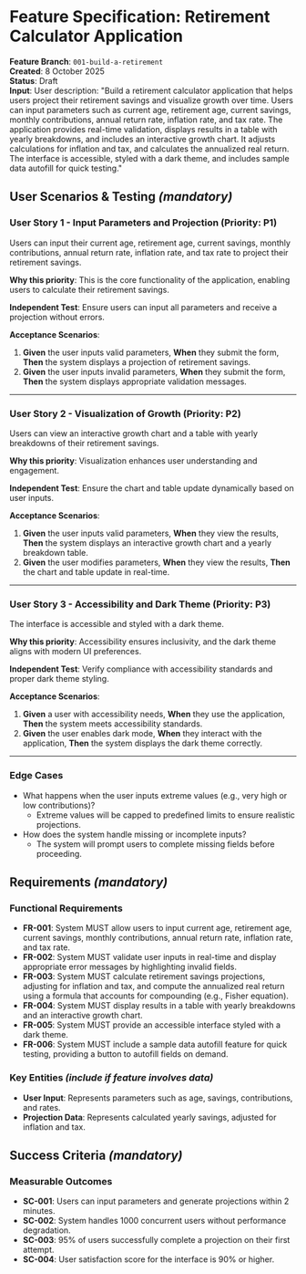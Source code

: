 # Feature Specification: Retirement Calculator Application

**Feature Branch**: `001-build-a-retirement`  
**Created**: 8 October 2025  
**Status**: Draft  
**Input**: User description: "Build a retirement calculator application that helps users project their retirement savings and visualize growth over time. Users can input parameters such as current age, retirement age, current savings, monthly contributions, annual return rate, inflation rate, and tax rate. The application provides real-time validation, displays results in a table with yearly breakdowns, and includes an interactive growth chart. It adjusts calculations for inflation and tax, and calculates the annualized real return. The interface is accessible, styled with a dark theme, and includes sample data autofill for quick testing."

## User Scenarios & Testing *(mandatory)*

<!--
  IMPORTANT: User stories should be PRIORITIZED as user journeys ordered by importance.
  Each user story/journey must be INDEPENDENTLY TESTABLE - meaning if you implement just ONE of them,
  you should still have a viable MVP (Minimum Viable Product) that delivers value.
  
  Assign priorities (P1, P2, P3, etc.) to each story, where P1 is the most critical.
  Think of each story as a standalone slice of functionality that can be:
  - Developed independently
  - Tested independently
  - Deployed independently
  - Demonstrated to users independently
-->

### User Story 1 - Input Parameters and Projection (Priority: P1)

Users can input their current age, retirement age, current savings, monthly contributions, annual return rate, inflation rate, and tax rate to project their retirement savings.

**Why this priority**: This is the core functionality of the application, enabling users to calculate their retirement savings.

**Independent Test**: Ensure users can input all parameters and receive a projection without errors.

**Acceptance Scenarios**:

1. **Given** the user inputs valid parameters, **When** they submit the form, **Then** the system displays a projection of retirement savings.
2. **Given** the user inputs invalid parameters, **When** they submit the form, **Then** the system displays appropriate validation messages.

---

### User Story 2 - Visualization of Growth (Priority: P2)

Users can view an interactive growth chart and a table with yearly breakdowns of their retirement savings.

**Why this priority**: Visualization enhances user understanding and engagement.

**Independent Test**: Ensure the chart and table update dynamically based on user inputs.

**Acceptance Scenarios**:

1. **Given** the user inputs valid parameters, **When** they view the results, **Then** the system displays an interactive growth chart and a yearly breakdown table.
2. **Given** the user modifies parameters, **When** they view the results, **Then** the chart and table update in real-time.

---

### User Story 3 - Accessibility and Dark Theme (Priority: P3)

The interface is accessible and styled with a dark theme.

**Why this priority**: Accessibility ensures inclusivity, and the dark theme aligns with modern UI preferences.

**Independent Test**: Verify compliance with accessibility standards and proper dark theme styling.

**Acceptance Scenarios**:

1. **Given** a user with accessibility needs, **When** they use the application, **Then** the system meets accessibility standards.
2. **Given** the user enables dark mode, **When** they interact with the application, **Then** the system displays the dark theme correctly.

---

### Edge Cases

- What happens when the user inputs extreme values (e.g., very high or low contributions)?
  - Extreme values will be capped to predefined limits to ensure realistic projections.
- How does the system handle missing or incomplete inputs?
  - The system will prompt users to complete missing fields before proceeding.

## Requirements *(mandatory)*

<!--
  ACTION REQUIRED: The content in this section represents placeholders.
  Fill them out with the right functional requirements.
-->

### Functional Requirements

- **FR-001**: System MUST allow users to input current age, retirement age, current savings, monthly contributions, annual return rate, inflation rate, and tax rate.
- **FR-002**: System MUST validate user inputs in real-time and display appropriate error messages by highlighting invalid fields.
- **FR-003**: System MUST calculate retirement savings projections, adjusting for inflation and tax, and compute the annualized real return using a formula that accounts for compounding (e.g., Fisher equation).
- **FR-004**: System MUST display results in a table with yearly breakdowns and an interactive growth chart.
- **FR-005**: System MUST provide an accessible interface styled with a dark theme.
- **FR-006**: System MUST include a sample data autofill feature for quick testing, providing a button to autofill fields on demand.

### Key Entities *(include if feature involves data)*

- **User Input**: Represents parameters such as age, savings, contributions, and rates.
- **Projection Data**: Represents calculated yearly savings, adjusted for inflation and tax.

## Success Criteria *(mandatory)*

<!--
  ACTION REQUIRED: Define measurable success criteria.
  These must be technology-agnostic and measurable.
-->

### Measurable Outcomes

- **SC-001**: Users can input parameters and generate projections within 2 minutes.
- **SC-002**: System handles 1000 concurrent users without performance degradation.
- **SC-003**: 95% of users successfully complete a projection on their first attempt.
- **SC-004**: User satisfaction score for the interface is 90% or higher.
